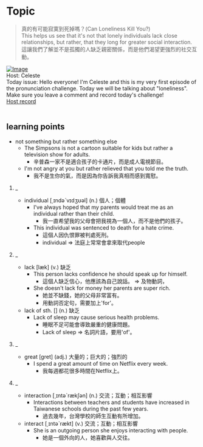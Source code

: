 # Topic

> 真的有可能寂寞到死掉嗎？(Can Loneliness Kill You?) <br>
> This helps us see that it's not that lonely individuals lack close relationships, but rather, that they long for greater social interaction. <br>
> 這讓我們了解並不是孤獨的人缺乏親密關係，而是他們渴望更強烈的社交互動。 <br>

[![Image](https://cdn.voicetube.com/assets/thumbnails/QuWsHyuLD_E.jpg)](https://www.youtube.com/embed/QuWsHyuLD_E?rel=0&showinfo=0&cc_load_policy=0&controls=1&autoplay=1&iv_load_policy=3&playsinline=1&wmode=transparent&start=90&end=99&enablejsapi=1&origin=https://tw.voicetube.com&widgetid=1)<br>
Host: Celeste
<br>Today issue: Hello everyone! I'm Celeste and this is my very first episode of the pronunciation challenge. Today we will be talking about "loneliness". Make sure you leave a comment and record today's challenge!
<br>
[Host record](https://cdn.voicetube.com/tmp/everyday_records/celeste.chen/2787.mp3)
<br><br>
## learning points
* not something but rather something else
	- The Simpsons is not a cartoon suitable for kids but rather a television show for adults.
		+ 辛普森一家不是適合孩子的卡通片，而是成人電視節目。
	- I'm not angry at you but rather relieved that you told me the truth.
		+ 我不是生你的氣，而是因為你告訴我真相而感到寬慰。

1. _
	* individual [͵ɪndəˋvɪdʒʊəl] (n.) 個人；個體
		- I've always hoped that my parents would treat me as an individual rather than their child.
			+ 我一直希望我的父母會把我視為一個人，而不是他們的孩子。
		- This individual was sentenced to death for a hate crime.
			+ 這個人因仇恨罪被判處死刑。
			+ individual => 法庭上常常會拿來取代people

2. _
	* lack [læk] (v.) 缺乏
		- This person lacks confidence he should speak up for himself.
			+ 這個人缺乏信心，他應該為自己說話。 => 及物動詞，
		- She doesn't lack for money her parents are super rich.
			+ 她並不缺錢，她的父母非常富有。
			+ 用動詞否定句，需要加上'for'。
	* lack of sth. [] (n.) 缺乏
		- Lack of sleep may cause serious health problems.
			+ 睡眠不足可能會導致嚴重的健康問題。
			+ Lack of sleep => 名詞片語，要用'of'。

3. _
	* great [gret] (adj.) 大量的；巨大的；強烈的
		- I spend a great amount of time on Netflix every week.
			+ 我每週都花很多時間在Netflix上。

4. _
	* interaction [͵ɪntəˋrækʃən] (n.) 交流；互動；相互影響
		- Interactions between teachers and students have increased in Taiwanese schools during the past few years.
			+ 過去幾年，台灣學校的師生互動有所增加。
	* interact [͵ɪntəˋrækt] (v.) 交流；互動；相互影響
		- She is an outgoing person she enjoys interacting with people.
			+ 她是一個外向的人，她喜歡與人交往。
